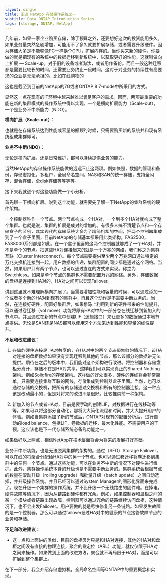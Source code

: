 ```yaml
---
layout: single
title: 走进 NetApp 存储操作系统之一
subtitle: Data ONTAP Introduction Series
tags: [storage, ONTAP, NetApp]
---
```


几年前，如果一家企业购买存储，除了预算之外，还要想好这次的投资能用多久。如果业务量突然急剧增加，可能用不了多久就要扩展存储，或者需要升级硬件。因为存储大多是不能够像PC一样换个CPU，扩展内存的。当你买来新的硬件，你要做的就是把现有的系统中的数据迁移到新系统中，以获取更好的性能。这就叫做向上扩展 — Scale-up。对于旧的设备或者淘汰，或者用作备份。而且一般这种迁移都是需要比较长的时间，还需要业务终止一段时间。这对于对业务的持续性有高要求的企业是无法承担的。比如在线购物的

这也是截至到目前的NetApp的7G或者ONTAP 8 7-mode中所采用的方式。

显然这一点在现有的IT环境中越来越难以满足客户的需求。因而，两项最重要的功能在新的集群模式的操作系统中得以实现。一个是横向扩展能力（Scale-out），一个是业务不中断能力（NDO）。

**横向扩展（Scale-out）：**

也就是在存储系统达到性能或容量的瓶颈的时候，只需要购买新的系统并和现有系统组成集群即可。

**业务不中断(NDO)：**

无论是横向扩展，还是日常维护，都可以持续提供业务的能力。

当然NetApp的存储操作系统能做的远远不止这两项。例如快照，数据的管理和备份，存储虚拟化，多租户，全局命名空间，NAS和SAN的统一存储，支持全闪存，混合存储，全disk存储等等等等。

接下来我就逐个对这些功能做一个小分析。

首先聊一下横向扩展。说到这个功能，就需要先了解一下NetApp的集群系统的硬件架构。

一个控制器称作一个节点。两个节点构成一个HA对，一个到多个HA对就构成了整个集群。也就是说，集群的扩展是成对的增加的。有很多人搞不清楚节点和一个存储盒子的区别，其实现代的存储系统大多为了精简机柜的空间，把两个控制器集成到了一个盒子里面，目前NetApp的存储基本都采用此类架构。FAS2500，FAS8000系列都是如此。在一个盒子里面的这两个控制器就够成了一个HA对，并不是单个的节点。把这些HA对连接起来的就是一个万兆的网络，我们称之为集群互联（Cluster Interconnect）。每个节点需要提供至少两个万兆网口通过特定的万兆交换机连接到一起。用户数据的传递，集群配置的同步都是通过这个网络。当然，如果用户只有两个节点，也可以通过直连的方式来实现。称之为Switchless。如果是单个节点的集群也不需要配置万兆的网络。另外，存储数据的盘柜是连接到HA对的，HA对之间可以实现Failover。

讲到这里就不难理解横向扩展了。当需要增加性能和容量的时候，可以通过添加一个或者多个新的HA对到现有的集群中，而且这个动作是不需要中断业务的。当然，在连接好硬件，配置好集群后，如果想马上利用到新的硬件带来的性能提升，可以通过卷迁移（vol move）功能将原有HA对中的一部分卷在线迁移到新加入的节点中。并且通过在新的节点中创建LIF（逻辑接口）来让更多的数据通过本地节点提供。无论是SAN还是NAS都可以使用这个方法来达到性能和容量的线性提升。

**不足和改进建议：**

1. 存储的硬件连接是HA对共享的，在HA对中的两个节点都失败的情况下，该HA对连接的盘柜数据如果没有实现迁移到其他的节点，那么该部分的数据讲无法提供。期待在之后的版本中，我们能对这个架构进行改进。将控制器和存储盘柜分离开，存储不在是HA对共享。这样我们可以实现真正的Shared Nothing架构。例如Solidfire的存储架构。这样做的好处很多，硬件的连线将会非常简单，只需要连接集群互联的网线，存储集成到控制器盒子里面。当然，也可以通过存储的交换机，把所有的存储通过交换机和所有的控制器连接，这一种应该是改动最小的，但是对将来的改进不是很好。比较推崇前一种架构。

2. 新加入的节点或者HA对，目前是要手动的创建LIF，对数据进行在线移动等等。如果可以将这部分自动化，那将大大简化流程和时间，并大大提升用户的体验。例如当集群添加了新的节点后，ONTAP对现有的配置分析后，进行自动的load balance，包括LIF，卷数据的迁移，最大化性能。不需要用户的干预。这应该也是下一代存储系统必备的功能之一。


如果做好以上两点，相信NetApp在技术层面将会为将来的发展打好基础。

业务不中断功能，也是无法脱离集群的架构的。通过（SFO）Storage Failover，可以在线的将聚合分配给HA对中的另一个节点。也可以通过卷迁移将卷迁移到集群中的任何一个节点。通过这些功能，可以在业务不中断的情况下对硬件进行维护。此外，集群操作系统本身的升级也是不需要中断业务的。集群系统会根据节点的数量在滚动升级（rolling upgrade）和批量升级（batch update）之间自动选择，并升级操作系统。并且已经可以通过System Manager的图形化界面来完成了。现在升级一个集群的操作系统，并不比升级一个无线路由的固件难。在掉电，硬件故障等情况下，因为从链路到硬件都有冗余。例如，如果控制器和盘柜之间的某一个模块或者链路出现故障，控制器可以通过冗余的链路继续访问盘柜，这种情况下，也不会出发Failover。用户要做的就是尽快修复另一条链路。如果发生故障的是一个控制器，那么可以通过failover通过HA对中的健康的节点接管故障节点的业务和存储。

**不足和改进建议：**

* 这一点和上面讲的类似，目前的盘柜因为只是和HA对连接，其他的HA对和盘柜之间没有直接的物理连接，聚合的重定位（ARL）功能，就仅仅限于HA对之间来操作。如果做到上面的改进方法，聚合就不再局限于HA对，而是可以扩展到整个集群上。


在下一部分，我会介绍存储虚拟机，全局命名空间等ONTAP中的重要概念和实现。
